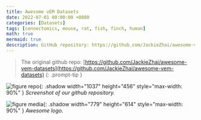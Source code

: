 ```yaml
---
title: Awesome vEM Datasets
date: 2022-07-01 00:00:00 +0800
categories: [Datasets]
tags: [connectomics, mouse, rat, fish, finch, human]
math: true
mermaid: true
description: GitHub repository: https://github.com/JackieZhai/awesome-vem-datasets.
---
```


> The original github repo: 
[https://github.com/JackieZhai/awesome-vem-datasets](https://github.com/JackieZhai/awesome-vem-datasets)
{: .prompt-tip }

![figure repo](/posts/20220701/repo.png){: .shadow width="1037" height="456" style="max-width: 90%" }
_Screenshot of our github repository._

![figure media](/posts/20220701/media.png){: .shadow width="779" height="614" style="max-width: 90%" }
_Awesome logo._